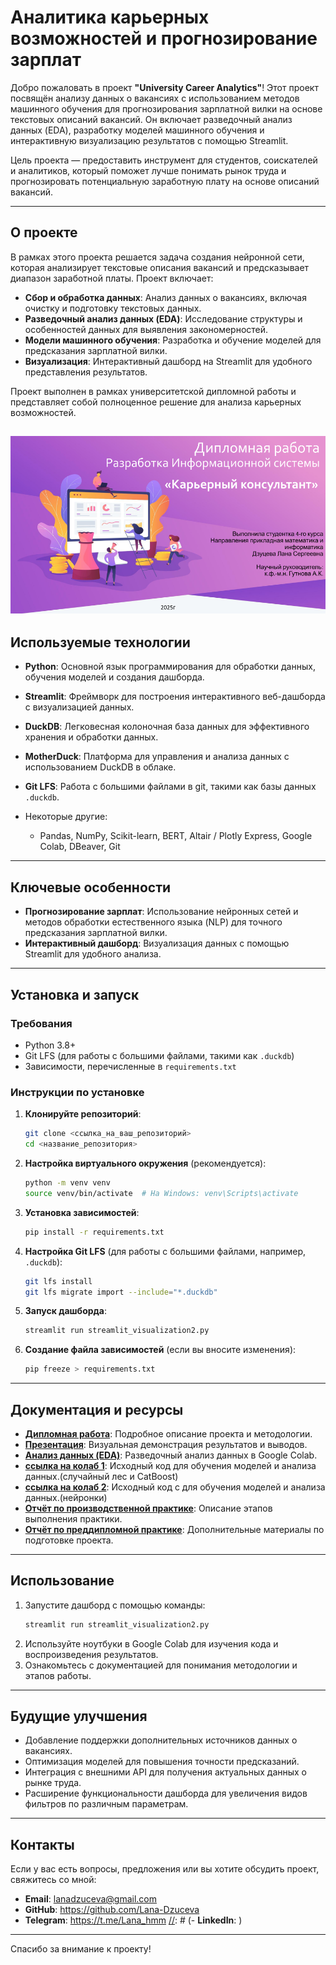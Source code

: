 # Аналитика карьерных возможностей и прогнозирование зарплат

Добро пожаловать в проект **"University Career Analytics"**! Этот проект посвящён анализу данных о вакансиях с использованием методов машинного обучения для прогнозирования зарплатной вилки на основе текстовых описаний вакансий. Он включает разведочный анализ данных (EDA), разработку моделей машинного обучения и интерактивную визуализацию результатов с помощью Streamlit.

Цель проекта — предоставить инструмент для студентов, соискателей и аналитиков, который поможет лучше понимать рынок труда и прогнозировать потенциальную заработную плату на основе описаний вакансий.

---

## О проекте

В рамках этого проекта решается задача создания нейронной сети, которая анализирует текстовые описания вакансий и предсказывает диапазон заработной платы. Проект включает:

- **Сбор и обработка данных**: Анализ данных о вакансиях, включая очистку и подготовку текстовых данных.
- **Разведочный анализ данных (EDA)**: Исследование структуры и особенностей данных для выявления закономерностей.
- **Модели машинного обучения**: Разработка и обучение моделей для предсказания зарплатной вилки.
- **Визуализация**: Интерактивный дашборд на Streamlit для удобного представления результатов.

Проект выполнен в рамках университетской дипломной работы и представляет собой полноценное решение для анализа карьерных возможностей.

![титульный слайд.png](титульный%20слайд.png)
---

## Используемые технологии

- **Python**: Основной язык программирования для обработки данных, обучения моделей и создания дашборда.
- **Streamlit**: Фреймворк для построения интерактивного веб-дашборда с визуализацией данных.
- **DuckDB**: Легковесная колоночная база данных для эффективного хранения и обработки данных.
- **MotherDuck**: Платформа для управления и анализа данных с использованием DuckDB в облаке.  
- **Git LFS**: Работа с большими файлами в git, такими как базы данных `.duckdb`.

- Некоторые другие:
  - Pandas, NumPy, Scikit-learn, BERT, Altair / Plotly Express, Google Colab, DBeaver, Git

---

## Ключевые особенности

- **Прогнозирование зарплат**: Использование нейронных сетей и методов обработки естественного языка (NLP) для точного предсказания зарплатной вилки.
- **Интерактивный дашборд**: Визуализация данных с помощью Streamlit для удобного анализа.

[//]: # (- **Гибкость**: Поддержка локального запуска и воспроизводимости проекта через requirements.txt.)

[//]: # (- **Документация**: Подробные отчёты и презентация, демонстрирующие процесс и результаты работы.)

---

## Установка и запуск

### Требования

- Python 3.8+
- Git LFS (для работы с большими файлами, такими как `.duckdb`)
- Зависимости, перечисленные в `requirements.txt`

### Инструкции по установке

1. **Клонируйте репозиторий**:
   ```bash
   git clone <ссылка_на_ваш_репозиторий>
   cd <название_репозитория>
   ```

2. **Настройка виртуального окружения** (рекомендуется):
   ```bash
   python -m venv venv
   source venv/bin/activate  # На Windows: venv\Scripts\activate
   ```

3. **Установка зависимостей**:
   ```bash
   pip install -r requirements.txt
   ```

4. **Настройка Git LFS** (для работы с большими файлами, например, `.duckdb`):
   ```bash
   git lfs install
   git lfs migrate import --include="*.duckdb"
   ```

5. **Запуск дашборда**:
   ```bash
   streamlit run streamlit_visualization2.py
   ```

6. **Создание файла зависимостей** (если вы вносите изменения):
   ```bash
   pip freeze > requirements.txt
   ```

---

## Документация и ресурсы

- **[Дипломная работа](https://docs.google.com/document/d/1JUV-51H1DrZ6TD4kxBC_keaYbhXPaIOPpTovFzjyvME/edit?usp=sharing)**: Подробное описание проекта и методологии.
- **[Презентация](https://docs.google.com/presentation/d/15hAT0kxzTLVmUWQyxRpqHNFzmYipeMEIyQOxUcBUE1I/edit?usp=sharing)**: Визуальная демонстрация результатов и выводов.
- **[Анализ данных (EDA)](https://colab.research.google.com/drive/1cToVuafjyMqCw9ZvpElJ8CwY9Pnyf1cU?authuser=1#scrollTo=z8Ks7dwxhG1f)**: Разведочный анализ данных в Google Colab.
- **[ссылка на колаб 1](https://colab.research.google.com/drive/1U28eC46rhrfeXp8LdPB7ikzGLEe3H94Z#scrollTo=HQUjZeVfwvWp)**: Исходный код для обучения моделей и анализа данных.(случайный лес и CatBoost)
- **[ссылка на колаб 2](https://colab.research.google.com/drive/1Ca_Zsomq3cLuEZnA_MYfvcZbJF_ZKZJR?usp=sharing)**: Исходный код с для обучения моделей и анализа данных.(нейронки)
- **[Отчёт по производственной практике](https://docs.google.com/document/d/12WNlBlDwwKI5fRwiFaEw5XwpNe5uShgN/edit?usp=drive_link&ouid=106951595867477742129&rtpof=true&sd=true)**: Описание этапов выполнения практики.
- **[Отчёт по преддипломной практике](https://docs.google.com/document/d/1p2klXRqtZOQX2mYbih7GbSIBNjbkRUBs/edit)**: Дополнительные материалы по подготовке проекта.

---

## Использование

1. Запустите дашборд с помощью команды:
   ```bash
   streamlit run streamlit_visualization2.py
   ```
2. Используйте ноутбуки в Google Colab для изучения кода и воспроизведения результатов.
3. Ознакомьтесь с документацией для понимания методологии и этапов работы.

---

## Будущие улучшения

- Добавление поддержки дополнительных источников данных о вакансиях.
- Оптимизация моделей для повышения точности предсказаний.
- Интеграция с внешними API для получения актуальных данных о рынке труда.
- Расширение функциональности дашборда для увеличения видов фильтров по различным параметрам.

---

## Контакты

Если у вас есть вопросы, предложения или вы хотите обсудить проект, свяжитесь со мной:

- **Email**: lanadzuceva@gmail.com
- **GitHub**: https://github.com/Lana-Dzuceva
- **Telegram**: https://t.me/Lana_hmm
[//]: # (- **LinkedIn**: )

---

Спасибо за внимание к проекту!